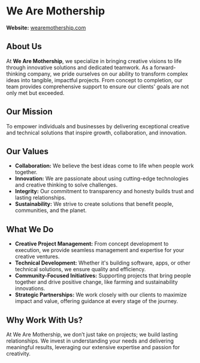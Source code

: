 # **We Are Mothership**  
**Website:** [wearemothership.com](http://wearemothership.com)  

## **About Us**  
At **We Are Mothership**, we specialize in bringing creative visions to life through innovative solutions and dedicated teamwork. As a forward-thinking company, we pride ourselves on our ability to transform complex ideas into tangible, impactful projects. From concept to completion, our team provides comprehensive support to ensure our clients' goals are not only met but exceeded.

## **Our Mission**  
To empower individuals and businesses by delivering exceptional creative and technical solutions that inspire growth, collaboration, and innovation.

## **Our Values**  
- **Collaboration:** We believe the best ideas come to life when people work together.  
- **Innovation:** We are passionate about using cutting-edge technologies and creative thinking to solve challenges.  
- **Integrity:** Our commitment to transparency and honesty builds trust and lasting relationships.  
- **Sustainability:** We strive to create solutions that benefit people, communities, and the planet.  

## **What We Do**  
- **Creative Project Management:** From concept development to execution, we provide seamless management and expertise for your creative ventures.  
- **Technical Development:** Whether it's building software, apps, or other technical solutions, we ensure quality and efficiency.  
- **Community-Focused Initiatives:** Supporting projects that bring people together and drive positive change, like farming and sustainability innovations.  
- **Strategic Partnerships:** We work closely with our clients to maximize impact and value, offering guidance at every stage of the journey.  

## **Why Work With Us?**  
At We Are Mothership, we don’t just take on projects; we build lasting relationships. We invest in understanding your needs and delivering meaningful results, leveraging our extensive expertise and passion for creativity.
